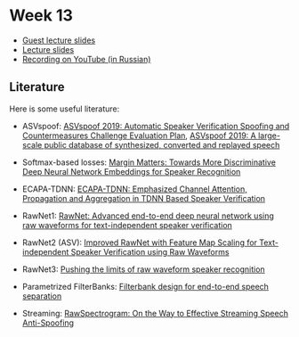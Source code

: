 # Week 13

- [Guest lecture slides]()
- [Lecture slides](https://docs.google.com/presentation/d/1-MMgEA7S2bRU64P-185BSV6GaHsJbbCDp5QvM_WyBwc/edit?usp=sharing)
- [Recording on YouTube (in Russian)]()

## Literature

Here is some useful literature:

- ASVspoof: [ASVspoof 2019: Automatic Speaker Verification Spoofing and Countermeasures Challenge Evaluation Plan](https://www.asvspoof.org/asvspoof2019/asvspoof2019_evaluation_plan.pdf), [ASVspoof 2019: A large-scale public database of synthesized, converted and replayed speech](https://arxiv.org/pdf/1911.01601.pdf)

- Softmax-based losses: [Margin Matters: Towards More Discriminative Deep Neural Network Embeddings for Speaker Recognition](https://arxiv.org/pdf/1906.07317.pdf)

- ECAPA-TDNN: [ECAPA-TDNN: Emphasized Channel Attention, Propagation and Aggregation in TDNN Based Speaker Verification](https://arxiv.org/pdf/2005.07143.pdf)

- RawNet1: [RawNet: Advanced end-to-end deep neural network using raw waveforms for text-independent speaker verification](https://arxiv.org/abs/1904.08104)

- RawNet2 (ASV): [Improved RawNet with Feature Map Scaling for Text-independent Speaker Verification using Raw Waveforms](https://arxiv.org/abs/2004.00526)

- RawNet3: [Pushing the limits of raw waveform speaker recognition](https://arxiv.org/abs/2203.08488)

- Parametrized FilterBanks: [Filterbank design for end-to-end speech separation](https://arxiv.org/abs/1910.10400)

- Streaming: [RawSpectrogram: On the Way to Effective Streaming Speech Anti-Spoofing](https://ieeexplore.ieee.org/document/10271307)
